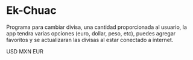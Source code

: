 # Ek-Chuac
Programa para cambiar divisa, una cantidad proporcionada al usuario, la app tendra varias opciones (euro, dollar, peso, etc), puedes agregar favoritos y se actualizaran las divisas al estar conectado a internet.

USD
MXN
EUR
